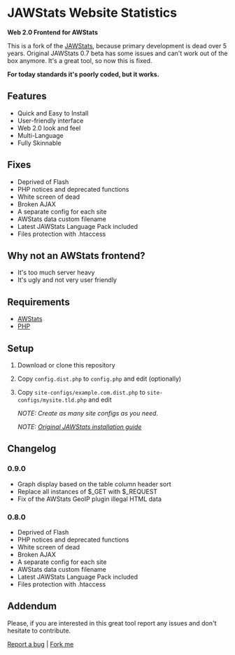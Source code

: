 # JAWStats Website Statistics

**Web 2.0 Frontend for AWStats**

This is a fork of the [JAWStats](http://www.jawstats.com), because primary development is dead over 5 years.
Original JAWStats 0.7 beta has some issues and can't work out of the box anymore. It's a great tool, so now this is fixed.

**For today standards it's poorly coded, but it works.**

## Features

  - Quick and Easy to Install
  - User-friendly interface
  - Web 2.0 look and feel
  - Multi-Language
  - Fully Skinnable

## Fixes

  - Deprived of Flash
  - PHP notices and deprecated functions
  - White screen of dead
  - Broken AJAX
  - A separate config for each site
  - AWStats data custom filename
  - Latest JAWStats Language Pack included
  - Files protection with .htaccess

## Why not an AWStats frontend?

  - It's too much server heavy
  - It's ugly and not very user friendly

## Requirements

  - [AWStats](http://awstats.sourceforge.net/)
  - [PHP](http://php.net/)

## Setup

  1. Download or clone this repository

  2. Copy `config.dist.php` to `config.php` and edit (optionally)

  3. Copy `site-configs/example.com.dist.php` to `site-configs/mysite.tld.php` and edit

     *NOTE: Create as many site configs as you need.*

     *NOTE: [Original JAWStats installation guide](http://www.jawstats.com/documentation)*

## Changelog

### 0.9.0

  - Graph display based on the table column header sort
  - Replace all instances of $_GET with $_REQUEST
  - Fix of the AWStats GeoIP plugin illegal HTML data

### 0.8.0

  - Deprived of Flash
  - PHP notices and deprecated functions
  - White screen of dead
  - Broken AJAX
  - A separate config for each site
  - AWStats data custom filename
  - Latest JAWStats Language Pack included
  - Files protection with .htaccess

## Addendum

  Please, if you are interested in this great tool report any issues and don't hesitate to contribute.

[Report a bug](https://github.com/webino/JAWStats) | [Fork me](https://github.com/webino/JAWStats)
